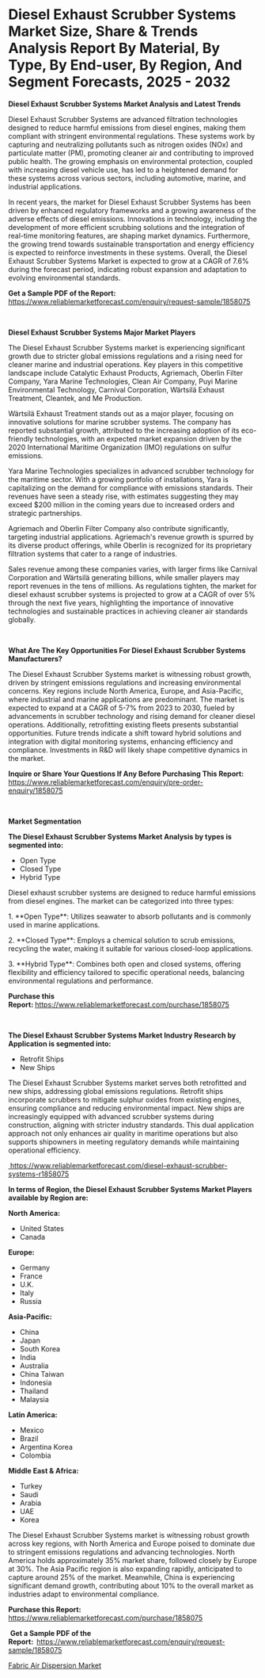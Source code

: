 <p><h1>Diesel Exhaust Scrubber Systems Market Size, Share & Trends Analysis Report By Material, By Type, By End-user, By Region, And Segment Forecasts, 2025 - 2032</h1></p><p><strong>Diesel Exhaust Scrubber Systems Market Analysis and Latest Trends</strong></p>
<p><p>Diesel Exhaust Scrubber Systems are advanced filtration technologies designed to reduce harmful emissions from diesel engines, making them compliant with stringent environmental regulations. These systems work by capturing and neutralizing pollutants such as nitrogen oxides (NOx) and particulate matter (PM), promoting cleaner air and contributing to improved public health. The growing emphasis on environmental protection, coupled with increasing diesel vehicle use, has led to a heightened demand for these systems across various sectors, including automotive, marine, and industrial applications.</p><p>In recent years, the market for Diesel Exhaust Scrubber Systems has been driven by enhanced regulatory frameworks and a growing awareness of the adverse effects of diesel emissions. Innovations in technology, including the development of more efficient scrubbing solutions and the integration of real-time monitoring features, are shaping market dynamics. Furthermore, the growing trend towards sustainable transportation and energy efficiency is expected to reinforce investments in these systems. Overall, the Diesel Exhaust Scrubber Systems Market is expected to grow at a CAGR of 7.6% during the forecast period, indicating robust expansion and adaptation to evolving environmental standards.</p></p>
<p><strong>Get a Sample PDF of the Report:&nbsp;</strong> <a href="https://www.reliablemarketforecast.com/enquiry/request-sample/1858075?utm_campaign=2781&utm_medium=2&utm_source=Github&utm_content=ia&utm_term=11042025&utm_id=diesel-exhaust-scrubber-systems">https://www.reliablemarketforecast.com/enquiry/request-sample/1858075</a></p>
<p>&nbsp;</p>
<p><strong>Diesel Exhaust Scrubber Systems Major Market Players</strong></p>
<p><p>The Diesel Exhaust Scrubber Systems market is experiencing significant growth due to stricter global emissions regulations and a rising need for cleaner marine and industrial operations. Key players in this competitive landscape include Catalytic Exhaust Products, Agriemach, Oberlin Filter Company, Yara Marine Technologies, Clean Air Company, Puyi Marine Environmental Technology, Carnival Corporation, Wärtsilä Exhaust Treatment, Cleantek, and Me Production.</p><p>Wärtsilä Exhaust Treatment stands out as a major player, focusing on innovative solutions for marine scrubber systems. The company has reported substantial growth, attributed to the increasing adoption of its eco-friendly technologies, with an expected market expansion driven by the 2020 International Maritime Organization (IMO) regulations on sulfur emissions.</p><p>Yara Marine Technologies specializes in advanced scrubber technology for the maritime sector. With a growing portfolio of installations, Yara is capitalizing on the demand for compliance with emissions standards. Their revenues have seen a steady rise, with estimates suggesting they may exceed $200 million in the coming years due to increased orders and strategic partnerships.</p><p>Agriemach and Oberlin Filter Company also contribute significantly, targeting industrial applications. Agriemach's revenue growth is spurred by its diverse product offerings, while Oberlin is recognized for its proprietary filtration systems that cater to a range of industries.</p><p>Sales revenue among these companies varies, with larger firms like Carnival Corporation and Wärtsilä generating billions, while smaller players may report revenues in the tens of millions. As regulations tighten, the market for diesel exhaust scrubber systems is projected to grow at a CAGR of over 5% through the next five years, highlighting the importance of innovative technologies and sustainable practices in achieving cleaner air standards globally.</p></p>
<p>&nbsp;</p>
<p><strong>What Are The Key Opportunities For Diesel Exhaust Scrubber Systems Manufacturers?</strong></p>
<p><p>The Diesel Exhaust Scrubber Systems market is witnessing robust growth, driven by stringent emissions regulations and increasing environmental concerns. Key regions include North America, Europe, and Asia-Pacific, where industrial and marine applications are predominant. The market is expected to expand at a CAGR of 5-7% from 2023 to 2030, fueled by advancements in scrubber technology and rising demand for cleaner diesel operations. Additionally, retrofitting existing fleets presents substantial opportunities. Future trends indicate a shift toward hybrid solutions and integration with digital monitoring systems, enhancing efficiency and compliance. Investments in R&D will likely shape competitive dynamics in the market.</p></p>
<p><strong>Inquire or Share Your Questions If Any Before Purchasing This Report:</strong> <a href="https://www.reliablemarketforecast.com/enquiry/pre-order-enquiry/1858075?utm_campaign=2781&utm_medium=2&utm_source=Github&utm_content=ia&utm_term=11042025&utm_id=diesel-exhaust-scrubber-systems">https://www.reliablemarketforecast.com/enquiry/pre-order-enquiry/1858075</a></p>
<p>&nbsp;</p>
<p><strong>Market Segmentation</strong></p>
<p><strong>The Diesel Exhaust Scrubber Systems Market Analysis by types is segmented into:</strong></p>
<p><ul><li>Open Type</li><li>Closed Type</li><li>Hybrid Type</li></ul></p>
<p><p>Diesel exhaust scrubber systems are designed to reduce harmful emissions from diesel engines. The market can be categorized into three types: </p><p>1. **Open Type**: Utilizes seawater to absorb pollutants and is commonly used in marine applications.</p><p>2. **Closed Type**: Employs a chemical solution to scrub emissions, recycling the water, making it suitable for various closed-loop applications.</p><p>3. **Hybrid Type**: Combines both open and closed systems, offering flexibility and efficiency tailored to specific operational needs, balancing environmental regulations and performance.</p></p>
<p><strong>Purchase this Report:&nbsp;</strong><a href="https://www.reliablemarketforecast.com/purchase/1858075?utm_campaign=2781&utm_medium=2&utm_source=Github&utm_content=ia&utm_term=11042025&utm_id=diesel-exhaust-scrubber-systems">https://www.reliablemarketforecast.com/purchase/1858075</a></p>
<p>&nbsp;</p>
<p><strong>The Diesel Exhaust Scrubber Systems Market Industry Research by Application is segmented into:</strong></p>
<p><ul><li>Retrofit Ships</li><li>New Ships</li></ul></p>
<p><p>The Diesel Exhaust Scrubber Systems market serves both retrofitted and new ships, addressing global emissions regulations. Retrofit ships incorporate scrubbers to mitigate sulphur oxides from existing engines, ensuring compliance and reducing environmental impact. New ships are increasingly equipped with advanced scrubber systems during construction, aligning with stricter industry standards. This dual application approach not only enhances air quality in maritime operations but also supports shipowners in meeting regulatory demands while maintaining operational efficiency.</p></p>
<p><a href="https://www.reliablemarketforecast.com/diesel-exhaust-scrubber-systems-r1858075?utm_campaign=2781&utm_medium=2&utm_source=Github&utm_content=ia&utm_term=11042025&utm_id=diesel-exhaust-scrubber-systems">&nbsp;https://www.reliablemarketforecast.com/diesel-exhaust-scrubber-systems-r1858075</a></p>
<p><strong>In terms of Region, the Diesel Exhaust Scrubber Systems Market Players available by Region are:</strong></p>
<p>
    <p> <strong> North America: </strong>
        <ul>
            <li>United States</li>
            <li>Canada</li>
        </ul>
        </p> 
    <p> <strong> Europe: </strong>
        <ul>
            <li>Germany</li>
            <li>France</li>
            <li>U.K.</li>
            <li>Italy</li>
            <li>Russia</li>
        </ul>
        </p> 
    <p> <strong> Asia-Pacific: </strong>
        <ul>
            <li>China</li>
            <li>Japan</li>
            <li>South Korea</li>
            <li>India</li>
            <li>Australia</li>
            <li>China Taiwan</li>
            <li>Indonesia</li>
            <li>Thailand</li>
            <li>Malaysia</li>
        </ul>
        </p> 
    <p> <strong> Latin America: </strong>
        <ul>
            <li>Mexico</li>
            <li>Brazil</li>
            <li>Argentina Korea</li>
            <li>Colombia</li>
        </ul>
        </p> 
    <p> <strong> Middle East & Africa: </strong>
        <ul>
            <li>Turkey</li>
            <li>Saudi</li>
            <li>Arabia</li>
            <li>UAE</li>
            <li>Korea</li>
        </ul>
    </p>
    </p>
<p><p>The Diesel Exhaust Scrubber Systems market is witnessing robust growth across key regions, with North America and Europe poised to dominate due to stringent emissions regulations and advancing technologies. North America holds approximately 35% market share, followed closely by Europe at 30%. The Asia Pacific region is also expanding rapidly, anticipated to capture around 25% of the market. Meanwhile, China is experiencing significant demand growth, contributing about 10% to the overall market as industries adapt to environmental compliance.</p></p>
<p><strong>Purchase this Report: </strong><a href="https://www.reliablemarketforecast.com/purchase/1858075?utm_campaign=2781&utm_medium=2&utm_source=Github&utm_content=ia&utm_term=11042025&utm_id=diesel-exhaust-scrubber-systems">https://www.reliablemarketforecast.com/purchase/1858075</a></p>
<p>&nbsp;<strong>Get a Sample PDF of the Report:&nbsp;&nbsp;</strong><a href="https://www.reliablemarketforecast.com/enquiry/request-sample/1858075?utm_campaign=2781&utm_medium=2&utm_source=Github&utm_content=ia&utm_term=11042025&utm_id=diesel-exhaust-scrubber-systems">https://www.reliablemarketforecast.com/enquiry/request-sample/1858075</a></p>
<p><strong></strong></p>
<p><p><a href="https://github.com/bholdsfofie/Market-Research-Report-List-1/blob/main/fabric-air-dispersion-market.md?utm_campaign=2781&utm_medium=2&utm_source=Github&utm_content=ia&utm_term=11042025&utm_id=diesel-exhaust-scrubber-systems">Fabric Air Dispersion Market</a></p></p>